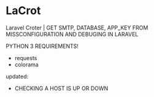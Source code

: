 # LaCrot
Laravel Croter | GET SMTP, DATABASE, APP_KEY FROM MISSCONFIGURATION AND DEBUGING IN LARAVEL

PYTHON 3 REQUIREMENTS!
- requests
- colorama


updated:
- CHECKING A HOST IS UP OR DOWN
